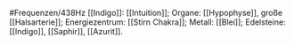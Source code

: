 #Frequenzen/438Hz
[[Indigo]]: [[Intuition]]; Organe: [[Hypophyse]], große [[Halsarterie]]; Energiezentrum: [[Stirn Chakra]]; Metall: [[Blei]]; Edelsteine: [[Indigo]], [[Saphir]], [[Azurit]].
